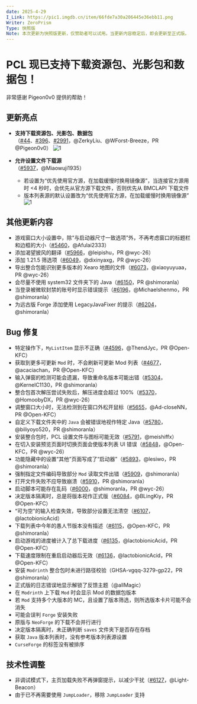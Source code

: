 ```yaml
---
date: 2025-4-29
I_Link: https://pic1.imgdb.cn/item/66fde7a30a206445e36ebb11.png
Writer: ZeroPrism
Type: 快照版
Note: 本次更新为快照版更新，仅赞助者可以试用。当更新内容稳定后，即会更新至正式版。
---
```

# PCL 现已支持下载资源包、光影包和数据包！

非常感谢 Pigeon0v0 提供的帮助！


## 更新亮点
- **支持下载资源包、光影包、数据包**  
  （[#44](https://github.com/Hex-Dragon/PCL2/issues/44)、[#396](https://github.com/Hex-Dragon/PCL2/issues/396)、[#2991](https://github.com/Hex-Dragon/PCL2/issues/2991)，@ZerkyLiu、@WForst-Breeze，PR @Pigeon0v0）
   ![1](https://i0.hdslb.com/bfs/new_dyn/56fa1f459ef5560eed50a1e09cc024cb11343203.png)

- **允许设置文件下载源**  
  （[#5937](https://github.com/Hex-Dragon/PCL2/issues/5937)，@Miaowuji1935）  
  - 若设置为“优先使用官方源，在加载缓慢时换用镜像源”，当连接官方源用时 <4 秒时，会优先从官方源下载文件，否则优先从 BMCLAPI 下载文件  
  - 版本列表源的默认设置改为“优先使用官方源，在加载缓慢时换用镜像源”
    ![1](https://i0.hdslb.com/bfs/new_dyn/d846b28fcd914c8d46c8533cc507c43811343203.png)


## 其他更新内容
- 游戏窗口大小设置中，除“与启动器尺寸一致选项”外，不再考虑窗口的标题栏和边框的大小（[#5460](https://github.com/Hex-Dragon/PCL2/issues/5460)，@Afulai2333）
- 添加渴望披风的翻译（[#5966](https://github.com/Hex-Dragon/PCL2/issues/5966)，@leipishu，PR @wyc-26）
- 添加 1.21.5 筛选项（[#6049](https://github.com/Hex-Dragon/PCL2/issues/6049)，@dixinyaxg，PR @wyc-26）
- 导出整合包能识别更多版本的 Xearo 地图的文件（[#6073](https://github.com/Hex-Dragon/PCL2/issues/6073)，@xiaoyuyuaa，PR @wyc-26）
- 会尽量不使用 system32 文件夹下的 Java（[#6150](https://github.com/Hex-Dragon/PCL2/issues/6150)，PR @shimoranla）
- 当登录被微软封禁的账号时显示错误提示（[#6196](https://github.com/Hex-Dragon/PCL2/issues/6196)，@Michaelshenmo，PR @shimoranla）
- 为远古版 Forge 添加使用 LegacyJavaFixer 的提示（[#6204](https://github.com/Hex-Dragon/PCL2/issues/6204)，@shimoranla）



## Bug 修复
- <paracolor color="Orange"/>特定操作下，`MyListItem` 显示不正确（[#4596](https://github.com/Hex-Dragon/PCL2/issues/4596)，@ThendJyc，PR @Open-KFC）
- <paracolor color="Orange"/>获取到更多可更新 `Mod` 时，不会刷新可更新 Mod 列表（[#4677](https://github.com/Hex-Dragon/PCL2/issues/4677)，@acaciachan，PR @Open-KFC）
- <paracolor color="Orange"/>输入弹窗的检测可能会遗漏，导致重命名版本可能出错（[#5304](https://github.com/Hex-Dragon/PCL2/issues/5304)，@KernelC1130，PR @shimoranla）
- <paracolor color="Orange"/>整合包首次解压尝试失败后，解压进度会超过 100%（[#5370](https://github.com/Hex-Dragon/PCL2/issues/5370)，@HomoobyDX，PR @wyc-26）
- <paracolor color="Orange"/>调整窗口大小时，无法检测到在窗口外松开鼠标（[#5655](https://github.com/Hex-Dragon/PCL2/issues/5655)，@Ad-closeNN，PR @Open-KFC）
- <paracolor color="Orange"/>自定义下载文件夹中的 `Java` 会被错误地视作特定 Java（[#5780](https://github.com/Hex-Dragon/PCL2/issues/5780)，@biliyoyo520，PR @shimoranla）
- 安装整合包时，PCL 设置文件与图标可能无效（[#5791](https://github.com/Hex-Dragon/PCL2/issues/5791)，@meishiffx）
- <paracolor color="Orange"/>在切入安装预览页面时切换页面会使版本列表 UI 错误（[#5848](https://github.com/Hex-Dragon/PCL2/issues/5848)，@Open-KFC，PR @wyc-26）
- <paracolor color="Orange"/>功能隐藏中的设置“其他”页面写成了“启动器”（[#5893](https://github.com/Hex-Dragon/PCL2/issues/5893)，@lesiwo，PR @shimoranla）
- 强制指定文件编码导致部分 `Mod` 读取文件出错（[#5909](https://github.com/Hex-Dragon/PCL2/issues/5909)，@shimoranla）
- <paracolor color="Orange"/>打开文件失败不应导致崩溃（[#5910](https://github.com/Hex-Dragon/PCL2/issues/5910)，PR @shimoranla）
- <paracolor color="Orange"/>启动脚本可能存在乱码（[#6000](https://github.com/Hex-Dragon/PCL2/issues/6000)，@shimoranla，PR @wyc-26）
- <paracolor color="Orange"/>决定版本隔离时，总是将版本视作正式版（[#6084](https://github.com/Hex-Dragon/PCL2/issues/6084)，@BLingKiy，PR @Open-KFC）
- “可为空”的输入检查失效，导致部分设置无法清空（[#6107](https://github.com/Hex-Dragon/PCL2/issues/6107)，@lactobionicAcid）
- <paracolor color="Orange"/>下载列表中今年的愚人节版本没有描述（[#6115](https://github.com/Hex-Dragon/PCL2/issues/6115)，@Open-KFC，PR @shimoranla）
- <paracolor color="Orange"/>启动游戏的进度被计入了总下载进度（[#6135](https://github.com/Hex-Dragon/PCL2/issues/6135)，@lactobionicAcid，PR @Open-KFC）
- <paracolor color="Orange"/>下载速度限制在重启启动器后无效（[#6136](https://github.com/Hex-Dragon/PCL2/issues/6136)，@lactobionicAcid，PR @Open-KFC）
- <paracolor color="Orange"/>安装 `Modrinth` 整合包时未进行路径校验（GHSA-vgqq-3279-gp22，PR @shimoranla）
- 正式版的日志错误地显示解锁了反馈主题（@allMagic）
- 在 `Modrinth` 上下载 `Mod` 时会显示 Mod 的数据包版本
- 若 `Mod` 支持多个大版本的 MC，且设置了版本筛选，则所选版本卡片可能不会消失
- 可能会误判 `Forge` 安装失败
- 原版与 `NeoForge` 的下载不会并行进行
- 决定版本隔离时，未正确判断 `saves` 文件夹下是否存在存档
- 获取 `Java` 版本列表时，没有参考版本列表源设置
- `CurseForge` 的标签没有被排序



## 技术性调整
- 非调试模式下，主页加载失败不再弹窗提示，以减少干扰（[#6127](https://github.com/Hex-Dragon/PCL2/issues/6127)，@Light-Beacon）
- 由于已不再需要使用 `JumpLoader`，移除 `JumpLoader` 支持
